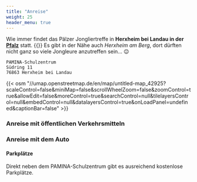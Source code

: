 ```yaml
---
title: "Anreise"
weight: 25
header_menu: true
---
```


Wie immer findet das Pälzer Jongliertreffe in **Herxheim bei Landau in der <ins>**Pfalz**</ins>** statt.
{{<icon class="fa fa-warning">}} Es gibt in der Nähe auch _Herxheim am Berg_, dort dürften nicht ganz so viele Jongleure anzutreffen sein... 😉

```
PAMINA-Schulzentrum
Südring 11
76863 Herxheim bei Landau
```

{{< osm "//umap.openstreetmap.de/en/map/untitled-map_42925?scaleControl=false&miniMap=false&scrollWheelZoom=false&zoomControl=true&allowEdit=false&moreControl=true&searchControl=null&tilelayersControl=null&embedControl=null&datalayersControl=true&onLoadPanel=undefined&captionBar=false" >}}

### Anreise mit öffentlichen Verkehrsmitteln

### Anreise mit dem Auto

#### Parkplätze

Direkt neben dem PAMINA-Schulzentrum gibt es ausreichend kostenlose Parkplätze.
